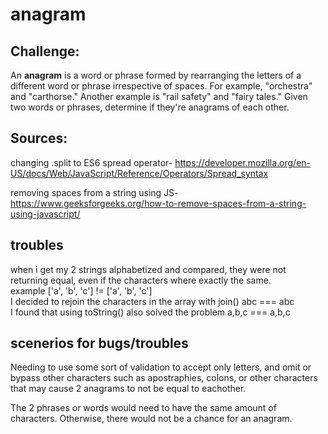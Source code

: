 # anagram

## Challenge:
An <b>anagram</b> is a word or phrase formed by rearranging the letters of a different word or phrase irrespective of spaces. For example, "orchestra" and "carthorse." Another example is "rail safety" and  "fairy tales." Given two words or phrases, determine if they're anagrams of each other.

## Sources:
changing .split to ES6 spread operator-
https://developer.mozilla.org/en-US/docs/Web/JavaScript/Reference/Operators/Spread_syntax

removing spaces from a string using JS-
https://www.geeksforgeeks.org/how-to-remove-spaces-from-a-string-using-javascript/

## troubles
when i get my 2 strings alphabetized and compared, they were not returning equal, even if the characters where exactly the same. <br>
example ['a', 'b', 'c'] != ['a', 'b', 'c'] <br>
I decided to rejoin the characters in the array with join()
abc === abc <br>
I found that using toString() also solved the problem
a,b,c === a,b,c

## scenerios for bugs/troubles
Needing to use some sort of validation to accept only letters, and omit or bypass other characters such as apostraphies, colons, or other characters that may cause 2 anagrams to not be equal to eachother.

The 2 phrases or words would need to have the same amount of characters. Otherwise, there would not be a chance for an anagram.  

